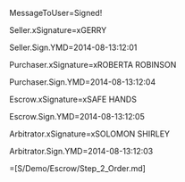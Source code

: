 MessageToUser=Signed!

Seller.xSignature=xGERRY

Seller.Sign.YMD=2014-08-13:12:01

Purchaser.xSignature=xROBERTA ROBINSON

Purchaser.Sign.YMD=2014-08-13:12:04

Escrow.xSignature=xSAFE HANDS

Escrow.Sign.YMD=2014-08-13:12:05

Arbitrator.xSignature=xSOLOMON SHIRLEY

Arbitrator.Sign.YMD=2014-08-13:12:03

=[S/Demo/Escrow/Step_2_Order.md]